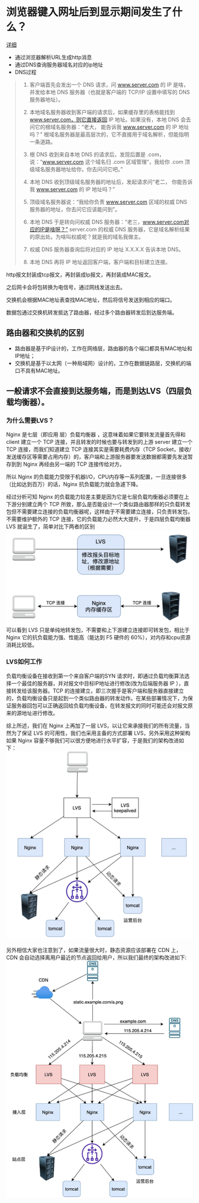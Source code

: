 # 浏览器键入网址后到显示期间发生了什么？
[详细](https://mp.weixin.qq.com/s/I6BLwbIpfGEJnxjDcPXc1A)
- 通过浏览器解析URL生成http消息
- 通过DNS查询服务器域名对应的ip地址
- DNS过程
> 1. 客户端首先会发出一个 DNS 请求，问 www.server.com 的 IP 是啥，并发给本地 DNS 服务器（也就是客户端的 TCP/IP 设置中填写的 DNS 服务器地址）。
>
> 2. 本地域名服务器收到客户端的请求后，如果缓存里的表格能找到 www.server.com，则它直接返回 IP 地址。如果没有，本地 DNS 会去问它的根域名服务器：“老大， 能告诉我 www.server.com 的 IP 地址吗？” 根域名服务器是最高层次的，它不直接用于域名解析，但能指明一条道路。
>
> 3. 根 DNS 收到来自本地 DNS 的请求后，发现后置是 .com，说：“www.server.com 这个域名归 .com 区域管理”，我给你 .com 顶级域名服务器地址给你，你去问问它吧。”
>
> 4. 本地 DNS 收到顶级域名服务器的地址后，发起请求问“老二， 你能告诉我 www.server.com  的 IP 地址吗？”
>
> 5. 顶级域名服务器说：“我给你负责 www.server.com 区域的权威 DNS 服务器的地址，你去问它应该能问到”。
>
> 6. 本地 DNS 于是转向问权威 DNS 服务器：“老三，www.server.com对应的IP是啥呀？” server.com 的权威 DNS 服务器，它是域名解析结果的原出处。为啥叫权威呢？就是我的域名我做主。
>
> 7. 权威 DNS 服务器查询后将对应的 IP 地址 X.X.X.X 告诉本地 DNS。
>
> 8. 本地 DNS 再将 IP 地址返回客户端，客户端和目标建立连接。

http报文封装成tcp报文，再封装成Ip报文，再封装成MAC报文。

之后网卡会将包转换为电信号，通过网线发送出去。

交换机会根据MAC地址表查找MAC地址，然后将信号发送到相应的端口。

数据包通过交换机转发抵达了路由器，经过多个路由器转发后到达服务端。

## 路由器和交换机的区别
- 路由器是基于IP设计的，工作在网络层，路由器的各个端口都具有MAC地址和IP地址；
- 交换机是基于以太网（一种局域网）设计的，工作在数据链路层，交换机的端口不具有MAC地址。

## 一般请求不会直接到达服务端，而是到达LVS（四层负载均衡器）。

### 为什么需要LVS？
Nginx 是七层（即应用 层）负载均衡器 ，这意味着如果它要转发流量首先得和 client 建立一个 TCP 连接，并且转发的时候也要与转发到的上游 server 建立一个 TCP 连接，而我们知道建立 TCP 连接其实是需要耗费内存（TCP Socket，接收/发送缓存区等需要占用内存）的，客户端和上游服务器要发送数据都需要先发送暂存到到 Nginx 再经由另一端的 TCP 连接传给对方。

所以 Nginx 的负载能力受限于机器I/O，CPU内存等一系列配置，一旦连接很多（比如达到百万）的话，Nginx 抗负载能力就会急遽下降。

经过分析可知 Nginx 的负载能力较差主要是因为它是七层负载均衡器必须要在上下游分别建立两个 TCP 所致，那么是否能设计一个类似路由器那样的只负载转发包但不需要建立连接的负载均衡器呢，这样由于不需要建立连接，只负责转发包，不需要维护额外的 TCP 连接，它的负载能力必然大大提升，于是四层负载均衡器 LVS 就诞生了，简单对比下两者的区别
![img](../img/lvs.png)
可以看到  LVS 只是单纯地转发包，不需要和上下游建立连接即可转发包，相比于 Nginx 它的抗负载能力强、性能高（能达到 F5 硬件的 60%），对内存和cpu资源消耗比较低。

### LVS如何工作
负载均衡设备在接收到第一个来自客户端的SYN 请求时，即通过负载均衡算法选择一个最佳的服务器，并对报文中目标IP地址进行修改(改为后端服务器 IP ），直接转发给该服务器。TCP 的连接建立，即三次握手是客户端和服务器直接建立的，负载均衡设备只是起到一个类似路由器的转发动作。在某些部署情况下，为保证服务器回包可以正确返回给负载均衡设备，在转发报文的同时可能还会对报文原来的源地址进行修改。

综上所述，我们在 Nginx 上再加了一层 LVS，以让它来承接我们的所有流量，当然为了保证 LVS 的可用性，我们也采用主备的方式部署 LVS，另外采用这种架构如果 Nginx 容量不够我们可以很方便地进行水平扩容，于是我们的架构改进如下：
![img](../img/loadbalance.png)

另外相信大家也注意到了，如果流量很大时，静态资源应该部署在 CDN 上， CDN 会自动选择离用户最近的节点返回给用户，所以我们最终的架构改进如下:
![img](../img/loadb1.png)